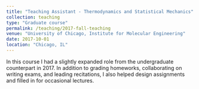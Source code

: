 ```yaml
---
title: "Teaching Assistant - Thermodynamics and Statistical Mechanics"
collection: teaching
type: "Graduate course"
permalink: /teaching/2017-fall-teaching
venue: "University of Chicago, Institute for Molecular Engineering"
date: 2017-10-01
location: "Chicago, IL"
---
```


In this course I had a slightly expanded role from the undergraduate counterpart in 2017.  In addition to grading homeworks, collaborating on writing exams, and leading recitations, I also helped design assignments and filled in for occasional lectures.
